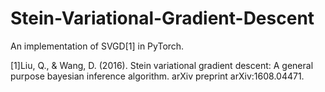 # Stein-Variational-Gradient-Descent

An implementation of SVGD[1] in PyTorch.



[1]Liu, Q., & Wang, D. (2016). Stein variational gradient descent: A general purpose bayesian inference algorithm. arXiv preprint arXiv:1608.04471.

